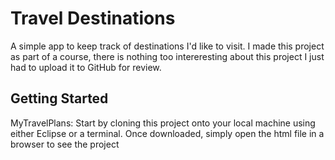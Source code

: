 # Travel Destinations

A simple app to keep track of destinations I'd like to visit. I made this project as part of a course, there is nothing too intereresting about this project I just had to upload it to GitHub for review.


## Getting Started

MyTravelPlans: Start by cloning this project onto your local machine using either Eclipse or a terminal. Once downloaded, simply open the html file in a browser to see the project

